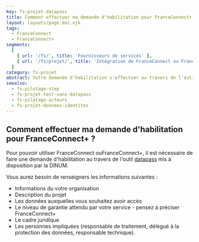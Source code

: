 ```yaml
---
key: fs-projet-datapass
title: Comment effectuer ma demande d'habilitation pour FranceConnect+ ?
layout: layouts/page.doc.njk
tags:
  - FranceConnect
  - FranceConnect+
segments:
  [
    { url: '/fs/', title: 'Fournisseurs de services' },
    { url: '/fs/projet/', title: 'Intégration de FranceConnect ou FranceConnect+ à mon service' },
  ]
category: fs-projet
abstract: Votre demande d'habilitation s'effectuer au travers de l'outil datapass mis à disposition par le DINUM
seealso:
  - fs-pilotage-step
  - fs-projet-test-sans-datapass
  - fs-pilotage-acteurs
  - fs-projet-donnees-identites
---
```


## Comment effectuer ma demande d'habilitation pour FranceConnect+ ?

Pour pouvoir utiliser FranceConnect ouFranceConnect+, il est nécessaire de faire une demande d'habilitation au travers de l'outil [datapass](https://datapass.api.gouv.fr/franceconnect/) mis à disposition par la DINUM.

Vous aurez besoin de renseigners les informations suivantes :

- Informations du votre organisation
- Description du projet
- Les données auxquelles vous souhaitez avoir accès
- Le niveau de garantie attendu par votre service - pensez à préciser FranceConnect+
- Le cadre juridique
- Les personnes impliquées (responsable de traitement, délégué à la protection des données, responsable technique).

